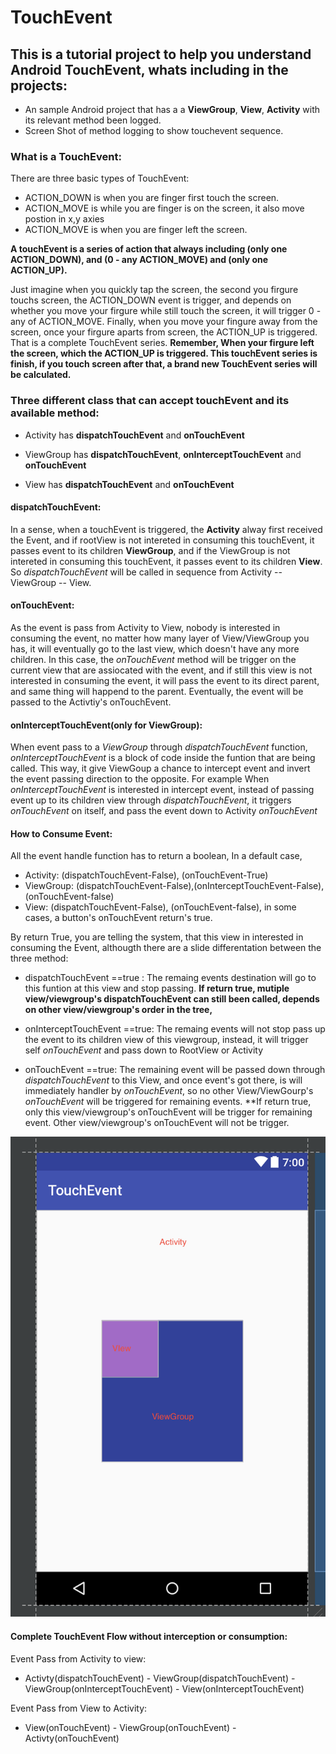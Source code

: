 # TouchEvent

## This is a tutorial project to help you understand Android TouchEvent, whats including in the projects:
- An sample Android project that has a a **ViewGroup**, **View**, **Activity** with its relevant method been logged.
- Screen Shot of method logging to show touchevent sequence.

### What is a TouchEvent:

There are three basic types of TouchEvent:
* ACTION_DOWN is when you are finger first touch the screen.
* ACTION_MOVE is while you are finger is on the screen, it also move postion in x,y axies
* ACTION_MOVE is when you are finger left the screen.

**A touchEvent is a series of action that always including (only one ACTION_DOWN), and (0 - any ACTION_MOVE) and (only one ACTION_UP).**

Just imagine when you quickly tap the screen, the second you firgure touchs screen, the ACTION_DOWN event is trigger, and depends on whether you move your firgure while still touch the screen, it will trigger 0 - any of ACTION_MOVE. Finally, when you move your fingure away from the screen, once your firgure aparts from screen, the ACTION_UP is triggered. That is a complete TouchEvent series. __Remember, When your firgure left the screen, which the ACTION_UP is triggered. This touchEvent series is finish, if you touch screen after that, a brand new TouchEvent series will be calculated.__

### Three different class that can accept touchEvent and its available method:
- Activity has **dispatchTouchEvent** and **onTouchEvent**

- ViewGroup has **dispatchTouchEvent**, **onInterceptTouchEvent** and **onTouchEvent**

- View has **dispatchTouchEvent** and **onTouchEvent**

#### dispatchTouchEvent:
In a sense, when a touchEvent is triggered, the __Activity__ alway first received the Event, and if rootView is not intereted in consuming this touchEvent, it passes event to its children __ViewGroup__, and if the ViewGroup is not intereted in consuming this touchEvent, it passes event to its children __View__. So _dispatchTouchEvent_ will be called in sequence from Activity -- ViewGroup -- View.

#### onTouchEvent:
As the event is pass from Activity to View, nobody is interested in consuming the event, no matter how many layer of View/ViewGroup you has, it will eventually go to the last view, which doesn't have any more children. In this case, the _onTouchEvent_ method will be trigger on the current view that are assiocated with the event, and if still this view is not interested in consuming the event, it will pass the event to its direct parent, and same thing will happend to the parent. Eventually, the event will be passed to the Activtiy's onTouchEvent.

#### onInterceptTouchEvent(only for ViewGroup):
When event pass to a _ViewGroup_ through _dispatchTouchEvent_ function, _onInterceptTouchEvent_ is a block of code inside the funtion that are being called. This way, it give ViewGoup a chance to intercept event and invert the event passing direction to the opposite. For example When _onInterceptTouchEvent_ is interested in intercept event, instead of passing event up to its children view through _dispatchTouchEvent_, it triggers _onTouchEvent_ on itself, and pass the event down to Activity _onTouchEvent_

#### How to Consume Event:
All the event handle function has to return a boolean, In a default case, 
* Activity: (dispatchTouchEvent-False), (onTouchEvent-True)
* ViewGroup:  (dispatchTouchEvent-False),(onInterceptTouchEvent-False), (onTouchEvent-false)
* View:  (dispatchTouchEvent-False), (onTouchEvent-false), in some cases, a button's onTouchEvent return's true.

By return True, you are telling the system, that this view in interested in consuming the Event, althougth there are a slide differentation between the three method:
* dispatchTouchEvent ==true :  The remaing events destination will go to this funtion at this view and stop passing. **If return true, mutiple view/viewgroup's dispatchTouchEvent can still been called, depends on other view/viewgroup's order in the tree,**

* onInterceptTouchEvent ==true: The remaing events will not stop pass up the event to its children view of this viewgroup, instead, it will trigger self _onTouchEvent_ and pass down to RootView or Activity

* onTouchEvent ==true: The remaining event will be passed down through _dispatchTouchEvent_ to this View, and once event's got there, is will immediately handler by _onTouchEvent_, so no other View/ViewGourp's _onTouchEvent_ will be triggered for remaining events. **If return true, only this view/viewgroup's onTouchEvent will be trigger for remaining event. Other view/viewgroup's onTouchEvent will not be trigger.

![](https://github.com/allengotstuff/TouchEvent/blob/master/app/asset/Screen%20Shot%202017-09-08%20at%209.34.17%20PM.png)

####  Complete TouchEvent Flow without interception or consumption:

Event Pass from Activity to view:
* Activty(dispatchTouchEvent) - ViewGroup(dispatchTouchEvent) - ViewGroup(onInterceptTouchEvent) - View(onInterceptTouchEvent)

Event Pass from View to Activity:
* View(onTouchEvent) - ViewGroup(onTouchEvent) - Activty(onTouchEvent)


